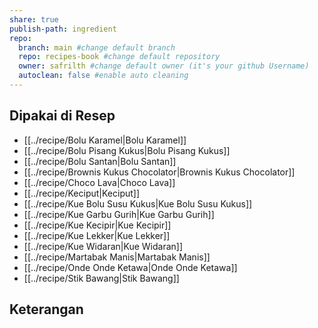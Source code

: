 ```yaml
---
share: true
publish-path: ingredient
repo:
  branch: main #change default branch 
  repo: recipes-book #change default repository
  owner: safrilth #change default owner (it's your github Username)
  autoclean: false #enable auto cleaning
---
```


## Dipakai di Resep
- [[../recipe/Bolu Karamel|Bolu Karamel]]
- [[../recipe/Bolu Pisang Kukus|Bolu Pisang Kukus]]
- [[../recipe/Bolu Santan|Bolu Santan]]
- [[../recipe/Brownis Kukus Chocolator|Brownis Kukus Chocolator]]
- [[../recipe/Choco Lava|Choco Lava]]
- [[../recipe/Keciput|Keciput]]
- [[../recipe/Kue Bolu Susu Kukus|Kue Bolu Susu Kukus]]
- [[../recipe/Kue Garbu Gurih|Kue Garbu Gurih]]
- [[../recipe/Kue Kecipir|Kue Kecipir]]
- [[../recipe/Kue Lekker|Kue Lekker]]
- [[../recipe/Kue Widaran|Kue Widaran]]
- [[../recipe/Martabak Manis|Martabak Manis]]
- [[../recipe/Onde Onde Ketawa|Onde Onde Ketawa]]
- [[../recipe/Stik Bawang|Stik Bawang]]

## Keterangan
